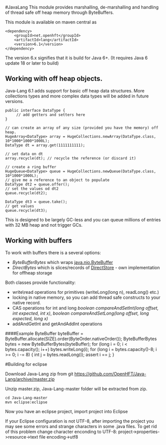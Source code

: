 #JavaLang
This module provides marshalling, de-marshalling and handling of thread safe off heap memory through ByteBuffers.

This module is available on maven central as

    <dependency>
        <groupId>net.openhft</groupId>
        <artifactId>lang</artifactId>
        <version>6.1</version>
    </dependency>

The version 6.x signifies that it is build for Java 6+. (It requires Java 6 update 18 or later to build)

## Working with off heap objects.

Java-Lang 6.1 adds support for basic off heap data structures.  More collections types and more complex data types will be added in future versions.

    public interface DataType {
         // add getters and setters here
    }
    
    // can create an array of any size (provided you have the memory) off heap.
    HugeArray<DataType> array = HugeCollections.newArray(DataType.class, 10*1000*1000*1000L);
    DataType dt = array.get(1111111111);
    
    // set data on dt
    array.recycle(dt); // recycle the reference (or discard it)
    
    // create a ring buffer
    HugeQueue<DataType> queue = HugeCollections.newQueue(DataType.class, 10*1000*1000L);
    // give me a reference to an object to populate
    DataType dt2 = queue.offer();
    // set the values od dt2
    queue.recycle(dt2);
    
    DataType dt3 = queue.take();
    // get values
    queue.recycle(dt3);
    
This is designed to be largely GC-less and you can queue millions of entries with 32 MB heap and not trigger GCs.
    
## Working with buffers
To work with buffers there is a several options:
* _ByteBufferBytes_ which wraps [java.nio.ByteBuffer](http://docs.oracle.com/javase/7/docs/api/java/nio/ByteBuffer.html)
* _DirectBytes_ which is slices/records of [DirectStore](https://github.com/OpenHFT/Java-Lang/blob/master/lang/src/main/java/net/openhft/lang/io/DirectStore.java) - own implementation for offheap storage

Both classes provide functionality:
* write\read operations for primitives (writeLong(long n), readLong() etc.)
* locking in native memory, so you can add thread safe constructs to your native record.
* CAS operations for int and long _boolean compareAndSetInt(long offset, int expected, int x)_, _boolean compareAndSetLong(long offset, long expected, long x)_
* addAndGetInt and getAndAddInt operations

####Example
    ByteBuffer byteBuffer = ByteBuffer.allocate(SIZE).order(ByteOrder.nativeOrder());
    ByteBufferBytes bytes = new ByteBufferBytes(byteBuffer);
    for (long i = 0; i < bytes.capacity(); i++)
        bytes.writeLong(i);
    for (long i = bytes.capacity()-8; i >= 0; i -= 8) {
        int j = bytes.readLong(i);
        assert i ==  j;
    }

#Building for eclipse

Download Java-Lang zip from git https://github.com/OpenHFT/Java-Lang/archive/master.zip

Unzip master.zip, Java-Lang-master folder will be extracted from zip.

    cd Java-Lang-master
    mvn eclipse:eclipse

Now you have an eclipse project, import project into Eclipse

If your Eclipse configuration is not UTF-8, after importing the project you may see some errors and strange characters in some .java files. To get rid of this problem change character enconding to UTF-8: project->properties->resource->text file encoding->utf8
